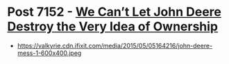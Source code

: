 # Post 7152 - [We Can’t Let John Deere Destroy the Very Idea of Ownership](https://www.ifixit.com/News/7152/john-deere-ownership)

- https://valkyrie.cdn.ifixit.com/media/2015/05/05164216/john-deere-mess-1-600x400.jpeg
